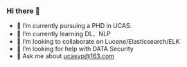 ### Hi there 👋

<!--
**napoay/napoay** is a ✨ _special_ ✨ repository because its `README.md` (this file) appears on your GitHub profile.

Here are some ideas to get you started:
-->
- 🔭 I’m currently pursuing a PHD in UCAS.
- 🌱 I’m currently learning DL、NLP
- 👯 I’m looking to collaborate on Lucene/Elasticsearch/ELK
- 🤔 I’m looking for help with DATA Security
- 💬 Ask me about ucasyp@163.com


